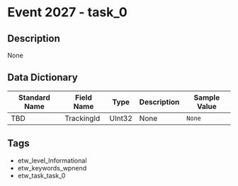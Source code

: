 # Event 2027 - task_0

## Description
None

## Data Dictionary
|Standard Name|Field Name|Type|Description|Sample Value|
|---|---|---|---|---|
|TBD|TrackingId|UInt32|None|`None`|

## Tags
* etw_level_Informational
* etw_keywords_wpnend
* etw_task_task_0